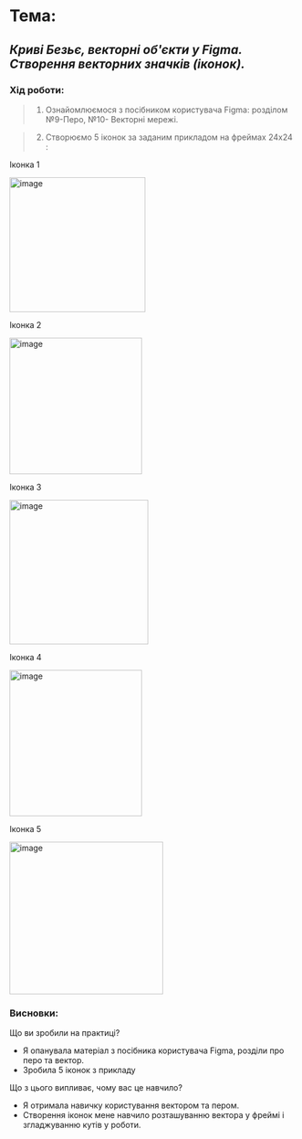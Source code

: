 # Тема:
## _Криві Безьє, векторні об'єкти  у Figma. Створення векторних значків (іконок)._
### Хід роботи:
> 1. Ознайомлюємося з посібником користувача Figma: розділом №9-Перо,  №10- Векторні мережі.

> 2. Створюємо 5 іконок за заданим прикладом на фреймах 24х24 :

Іконка 1

<img width="238" height="236" alt="image" src="https://github.com/user-attachments/assets/5ad3acc2-105d-40ac-9b67-3fe3e14f9606" />

Іконка 2

<img width="232" height="239" alt="image" src="https://github.com/user-attachments/assets/9125103e-9cae-414f-a36e-8b9aeb5277ac" />

Іконка 3

<img width="243" height="253" alt="image" src="https://github.com/user-attachments/assets/9fc6b6da-f246-4970-aef7-2b8cf0ebf4a9" />

Іконка 4

<img width="232" height="256" alt="image" src="https://github.com/user-attachments/assets/f00ba38e-609a-4c95-8462-44f44a7bd8bf" />

Іконка 5

<img width="269" height="267" alt="image" src="https://github.com/user-attachments/assets/bc4de005-0c17-453f-867d-b9b51227e1f9" />


### Висновки:
Що ви зробили на практиці?
- Я опанувала матеріал з посібника користувача Figma, розділи про перо та вектор.
- Зробила 5 іконок з прикладу
  
Що з цього випливає, чому вас це навчило?
- Я отримала навичку користування вектором та пером.
- Створення іконок мене навчило розташуванню вектора у фреймі і згладжуванню кутів у роботи.
